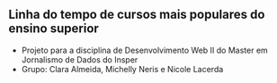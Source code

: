 ## Linha do tempo de cursos mais populares do ensino superior
- Projeto para a disciplina de Desenvolvimento Web II do Master em Jornalismo de Dados do Insper
- Grupo: Clara Almeida, Michelly Neris e Nicole Lacerda
